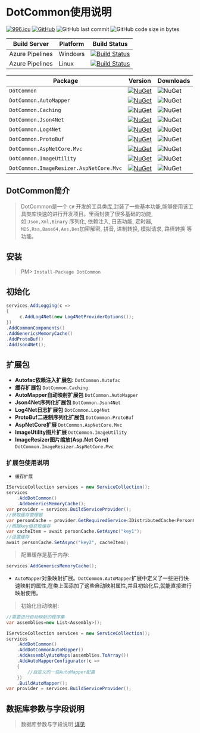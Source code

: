 # DotCommon使用说明

[![996.icu](https://img.shields.io/badge/link-996.icu-red.svg)](https://996.icu) [![GitHub](https://img.shields.io/github/license/mashape/apistatus.svg)](https://github.com/cocosip/DotCommon/blob/master/LICENSE) ![GitHub last commit](https://img.shields.io/github/last-commit/cocosip/DotCommon.svg) ![GitHub code size in bytes](https://img.shields.io/github/languages/code-size/cocosip/DotCommon.svg)

| Build Server | Platform | Build Status |
| ------------ | -------- | ------------ |
| Azure Pipelines| Windows |[![Build Status](https://dev.azure.com/cocosip/DotCommon/_apis/build/status/cocosip.DotCommon?branchName=master&jobName=Windows)](https://dev.azure.com/cocosip/DotCommon/_build/latest?definitionId=4&branchName=master)|
| Azure Pipelines| Linux |[![Build Status](https://dev.azure.com/cocosip/DotCommon/_apis/build/status/cocosip.DotCommon?branchName=master&jobName=Linux)](https://dev.azure.com/cocosip/DotCommon/_build/latest?definitionId=4&branchName=master)|

| Package  | Version | Downloads|
| -------- | ------- | -------- |
| `DotCommon` | [![NuGet](https://img.shields.io/nuget/v/DotCommon.svg)](https://www.nuget.org/packages/DotCommon) |![NuGet](https://img.shields.io/nuget/dt/DotCommon.svg)|
| `DotCommon.AutoMapper` | [![NuGet](https://img.shields.io/nuget/v/DotCommon.AutoMapper.svg)](https://www.nuget.org/packages/DotCommon.AutoMapper) |![NuGet](https://img.shields.io/nuget/dt/DotCommon.AutoMapper.svg)|
| `DotCommon.Caching` | [![NuGet](https://img.shields.io/nuget/v/DotCommon.Caching.svg)](https://www.nuget.org/packages/DotCommon.Caching) |![NuGet](https://img.shields.io/nuget/dt/DotCommon.Caching.svg)|
| `DotCommon.Json4Net` | [![NuGet](https://img.shields.io/nuget/v/DotCommon.Json4Net.svg)](https://www.nuget.org/packages/DotCommon.Json4Net) |![NuGet](https://img.shields.io/nuget/dt/DotCommon.Json4Net.svg)|
| `DotCommon.Log4Net` | [![NuGet](https://img.shields.io/nuget/v/DotCommon.Log4Net.svg)](https://www.nuget.org/packages/DotCommon.Log4Net) |![NuGet](https://img.shields.io/nuget/dt/DotCommon.Log4Net.svg)|
| `DotCommon.ProtoBuf` | [![NuGet](https://img.shields.io/nuget/v/DotCommon.ProtoBuf.svg)](https://www.nuget.org/packages/DotCommon.ProtoBuf) |![NuGet](https://img.shields.io/nuget/dt/DotCommon.ProtoBuf.svg)|
| `DotCommon.AspNetCore.Mvc` | [![NuGet](https://img.shields.io/nuget/v/DotCommon.AspNetCore.Mvc.svg)](https://www.nuget.org/packages/DotCommon.AspNetCore.Mvc) |![NuGet](https://img.shields.io/nuget/dt/DotCommon.AspNetCore.Mvc.svg)|
| `DotCommon.ImageUtility` | [![NuGet](https://img.shields.io/nuget/v/DotCommon.ImageUtility.svg)](https://www.nuget.org/packages/DotCommon.ImageUtility) |![NuGet](https://img.shields.io/nuget/dt/DotCommon.ImageUtility.svg)|
| `DotCommon.ImageResizer.AspNetCore.Mvc` | [![NuGet](https://img.shields.io/nuget/v/DotCommon.ImageResizer.AspNetCore.Mvc.svg)](https://www.nuget.org/packages/DotCommon.ImageResizer.AspNetCore.Mvc) |![NuGet](https://img.shields.io/nuget/dt/DotCommon.ImageResizer.AspNetCore.Mvc.svg)|

## DotCommon简介

> DotCommon是一个 `C#` 开发的工具类库,封装了一些基本功能,能够使用该工具类库快速的进行开发项目。里面封装了很多基础的功能,如:`Json,Xml,Binary` 序列化, 依赖注入, 日志功能, 定时器, `MD5,Rsa,Base64,Aes,Des`加密解密, 拼音, 进制转换, 模拟请求, 路径转换 等功能。

## 安装

> PM> `Install-Package DotCommon`

## 初始化

```c#
services.AddLogging(c =>
{
     c.AddLog4Net(new Log4NetProviderOptions());
})
.AddCommonComponents()
.AddGenericsMemoryCache()
.AddProtoBuf()
.AddJson4Net();
```

## 扩展包

- **Autofac依赖注入扩展包:** `DotCommon.Autofac`
- **缓存扩展包** `DotCommon.Caching`
- **AutoMapper自动映射扩展包** `DotCommon.AutoMapper`
- **Json4Net序列化扩展包** `DotCommon.Json4Net`
- **Log4Net日志扩展包** `DotCommon.Log4Net`
- **ProtoBuf二进制序列化扩展包** `DotCommon.ProtoBuf`
- **AspNetCore扩展** `DotCommon.AspNetCore.Mvc`
- **ImageUtility图片扩展** `DotCommon.ImageUtility`
- **ImageResizer图片缩放(Asp.Net Core)** `DotCommon.ImageResizer.AspNetCore.Mvc`

### 扩展包使用说明

- `缓存扩展`

```c#
IServiceCollection services = new ServiceCollection();
services
    .AddDotCommon()
    .AddGenericsMemoryCache();
var provider = services.BuildServiceProvider();
//获取缓存管理器
var personCache = provider.GetRequiredService<IDistributedCache<PersonCacheItem>>();
//根据key值获取缓存
var cacheItem = await personCache.GetAsync("key1");
//设置缓存
await personCache.SetAsync("key2", cacheItem);
```

> 配置缓存是基于内存:

```c#
services.AddGenericsMemoryCache();

```

- `AutoMapper`对象映射扩展。`DotCommon.AutoMapper`扩展中定义了一些进行快速映射的属性,在类上面添加了这些自动映射属性,并且初始化后,就能直接进行映射使用。

> 初始化自动映射:

```c#
//需要进行自动映射的程序集
var assemblies=new List<Assembly>();

IServiceCollection services = new ServiceCollection();
services
    .AddDotCommon()
    .AddDotCommonAutoMapper()
    .AddAssemblyAutoMaps(assemblies.ToArray())
    .AddAutoMapperConfigurator(c =>
    {
        //自定义的一些AutoMapper配置
    })
    .BuildAutoMapper();
var provider = services.BuildServiceProvider();

```

## 数据库参数与字段说明

> 数据库参数与字段说明 [详见](/docs/database.md)